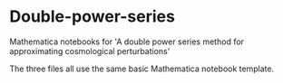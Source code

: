 # Double-power-series
Mathematica notebooks for 'A double power series method for approximating cosmological perturbations'

The three files all use the same basic Mathematica notebook template.
